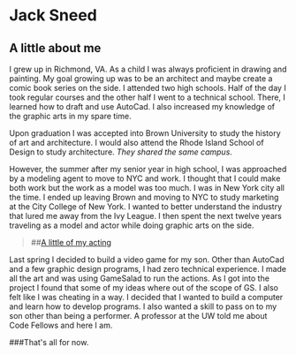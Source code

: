 Jack Sneed
==========

A little about me
-----------------

I grew up in Richmond, VA. As a child I was always proficient in drawing and painting. My goal growing up was to be an architect and maybe create a comic book series on the side. I attended two high schools. Half of the day I took regular courses and the other half I went to a technical school. There, I learned how to draft and use AutoCad. I also increased my knowledge of the graphic arts in my spare time.

Upon graduation I was accepted into Brown University to study the history of art and architecture. I would also attend the Rhode Island School of Design to study architecture. *They shared the same campus*.

However, the summer after my senior year in high school, I was approached by a modeling agent to move to NYC and work. I thought that I could make both work but the work as a model was too much. I was in New York city all the time. I ended up leaving Brown and moving to NYC to study marketing at the City College of New York. I wanted to better understand the industry that lured me away from the Ivy League. I then spent the next twelve years traveling as a model and actor while doing graphic arts on the side.

> ##[A little of my acting](http://grimm.wikia.com/wiki/Cop)

Last spring I decided to build a video game for my son. Other than AutoCad and a few graphic design programs, I had zero technical experience. I made all the art and was using GameSalad to run the actions. As I got into the project I found that some of my ideas where out of the scope of GS. I also felt like I was cheating in a way. I decided that I wanted to build a computer and learn how to develop programs. I also wanted a skill to pass on to my son other than being a performer. A professor at the UW told me about Code Fellows and here I am.

###That's all for now.
